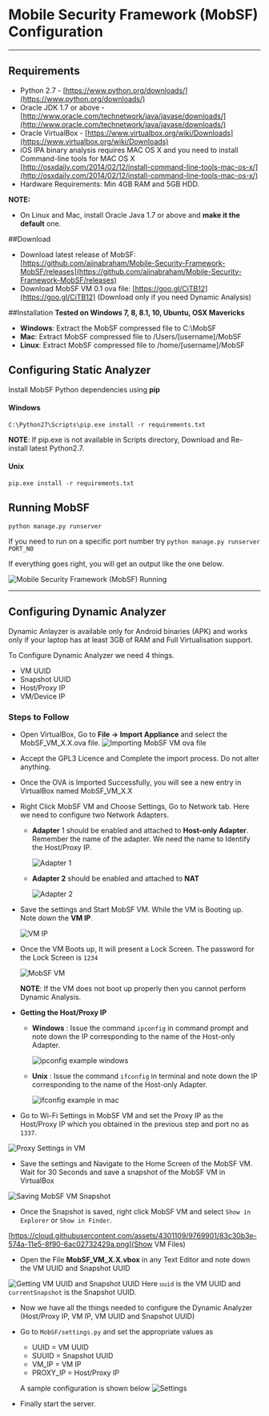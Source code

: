 # Mobile Security Framework (MobSF) Configuration

***

## Requirements

* Python 2.7 - [https://www.python.org/downloads/](https://www.python.org/downloads/) 
* Oracle JDK 1.7 or above - [http://www.oracle.com/technetwork/java/javase/downloads/](http://www.oracle.com/technetwork/java/javase/downloads/)
* Oracle VirtualBox - [https://www.virtualbox.org/wiki/Downloads](https://www.virtualbox.org/wiki/Downloads)
* iOS IPA binary analysis requires MAC OS X and you need to install Command-line tools for MAC OS X 
[http://osxdaily.com/2014/02/12/install-command-line-tools-mac-os-x/](http://osxdaily.com/2014/02/12/install-command-line-tools-mac-os-x/)
* Hardware Requirements: Min 4GB RAM and 5GB HDD.

**NOTE:**
* On Linux and Mac, install Oracle Java 1.7 or above and **make it the default** one.

##Download

* Download latest release of MobSF: [https://github.com/ajinabraham/Mobile-Security-Framework-MobSF/releases](https://github.com/ajinabraham/Mobile-Security-Framework-MobSF/releases)
* Download MobSF VM 0.1 ova file: [https://goo.gl/CiTB12](https://goo.gl/CiTB12)
(Download only if you need Dynamic Analysis)

##Installation
**Tested on Windows 7, 8, 8.1, 10, Ubuntu, OSX Mavericks**

* **Windows**: Extract the MobSF compressed file to C:\MobSF
* **Mac**: Extract MobSF compressed file to /Users/[username]/MobSF
* **Linux**: Extract MobSF compressed file to /home/[username]/MobSF

## Configuring Static Analyzer

Install MobSF Python dependencies using **pip**

#### Windows
`C:\Python27\Scripts\pip.exe install -r requirements.txt`

**NOTE**: If pip.exe is not available in Scripts directory, Download and Re-install latest Python2.7.

#### Unix
`pip.exe install -r requirements.txt`

## Running MobSF

`python manage.py runserver`

If you need to run on a specific port number try  `python manage.py runserver PORT_NO`

If everything goes right, you will get an output like the one below.

![Mobile Security Framework (MobSF) Running](https://cloud.githubusercontent.com/assets/4301109/9768322/6e7f4846-5740-11e5-9933-81fa87b566a8.png)

***

## Configuring Dynamic Analyzer

Dynamic Anlayzer is available only for Android binaries (APK) and works only if your laptop has at least 3GB of RAM and Full Virtualisation support.

To Configure Dynamic Analyzer we need 4 things.
* VM UUID
* Snapshot UUID
* Host/Proxy IP
* VM/Device IP
 
### Steps to Follow

* Open VirtualBox, Go to **File -> Import Appliance** and select the MobSF_VM_X.X.ova file.
  ![Importing MobSF VM ova file](https://cloud.githubusercontent.com/assets/4301109/9768972/cbdd115e-5744-11e5-88dc-bf280df3a963.png)
* Accept the GPL3 Licence and Complete the import process. Do not alter anything.
* Once the OVA is Imported Successfully, you will see a new entry in VirtualBox named MobSF_VM_X.X
* Right Click MobSF VM and Choose Settings, Go to Network tab. Here we need to configure two Network Adapters.
  
  * **Adapter** 1 should be enabled and attached to **Host-only Adapter**. Remember the name of the adapter. We need the name to Identify the Host/Proxy IP.
    
    ![Adapter 1](https://cloud.githubusercontent.com/assets/4301109/9769043/2852d5b8-5745-11e5-9da4-0d76c18ecc3b.png)
  
  * **Adapter 2** should be enabled and attached to **NAT**
    
    ![Adapter 2](https://cloud.githubusercontent.com/assets/4301109/9769162/14556a70-5746-11e5-8d76-ce8d6d200167.png)

* Save the settings and Start MobSF VM. While the VM is Booting up. Note down the **VM IP**.
  
  ![VM IP](https://cloud.githubusercontent.com/assets/4301109/9769219/794771da-5746-11e5-9d81-5549422aac71.png)
* Once the VM Boots up, It will present a Lock Screen. The password for the Lock Screen is `1234`
  
  ![MobSF VM](https://cloud.githubusercontent.com/assets/4301109/9769278/c35e0f90-5746-11e5-9d07-75c1c63e8cdb.png)
  
  **NOTE**: If the VM does not boot up properly then you cannot perform Dynamic Analysis.
* **Getting the Host/Proxy IP**
  * **Windows** : Issue the command `ipconfig` in command prompt and note down the IP corresponding to the name of the Host-only Adapter.

    ![ipconfig example windows](https://cloud.githubusercontent.com/assets/4301109/9769557/8fdcf3d2-5748-11e5-905e-927159ea525b.png)

  * **Unix** : Issue the command `ifconfig` in terminal and note down the IP corresponding to the name of the Host-only Adapter.

    ![ifconfig example in mac](https://cloud.githubusercontent.com/assets/4301109/9769553/88bb329e-5748-11e5-9e91-3d14db839771.png)
    
* Go to Wi-Fi Settings in MobSF VM and set the Proxy IP as the Host/Proxy IP which you obtained in the previous step and port no as `1337`.

![Proxy Settings in VM](https://cloud.githubusercontent.com/assets/4301109/9769738/92961788-5749-11e5-98ac-26488ca46516.png)

* Save the settings and Navigate to the Home Screen of the MobSF VM. Wait for 30 Seconds and save a snapshot of the MobSF VM in VirtualBox

![Saving MobSF VM Snapshot](https://cloud.githubusercontent.com/assets/4301109/9769841/26555556-574a-11e5-9de2-c7eb8b0f30bf.png)

* Once the Snapshot is saved, right click MobSF VM and select `Show in Explorer` or `Show in Finder`.

[https://cloud.githubusercontent.com/assets/4301109/9769901/83c30b3e-574a-11e5-8f90-6ac02732429a.png](Show VM Files)

* Open the File **MobSF_VM_X.X.vbox** in any Text Editor and note down the VM UUID and Snapshot UUID

![Getting VM UUID and Snapshot UUID](https://cloud.githubusercontent.com/assets/4301109/9769959/e9d9bb0c-574a-11e5-8005-730306445be9.png) 
Here `uuid` is the VM UUID and `currentSnapshot` is the Snapshot UUID.

* Now we have all the things needed to configure the Dynamic Analyzer (Host/Proxy IP, VM IP, VM UUID and Snapshot UUID)

* Go to `MobSF/settings.py` and set the appropriate values as

  * UUID = VM UUID
  * SUUID = Snapshot UUID
  * VM_IP = VM IP
  * PROXY_IP = Host/Proxy IP 
  
  A sample configuration is shown below
  ![Settings](https://cloud.githubusercontent.com/assets/4301109/9770080/9490e8f4-574b-11e5-9548-a2b138ab4155.png)
  
  
* Finally start the server.
